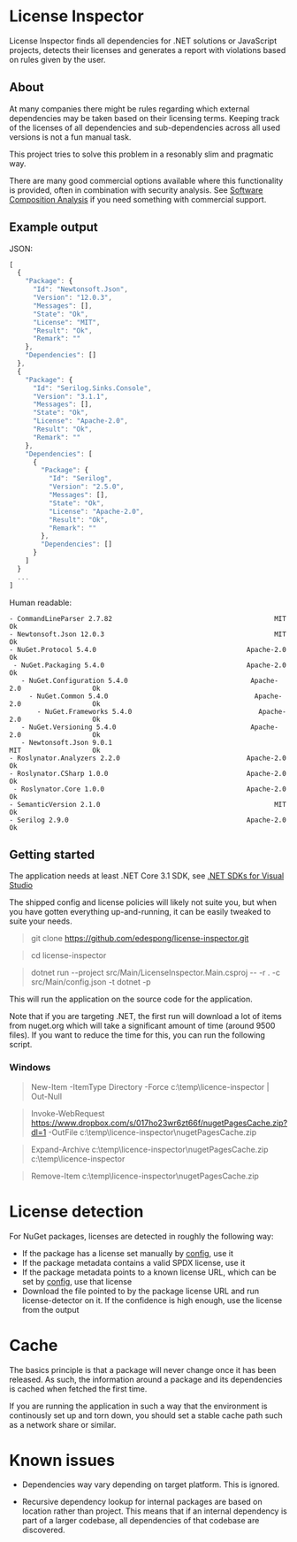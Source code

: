 # License Inspector

License Inspector finds all dependencies for .NET solutions or JavaScript projects, detects their
licenses and generates a report with violations based on rules given by the
user.

## About

At many companies there might be rules regarding which external dependencies
may be taken based on their licensing terms. Keeping track of the licenses of all
dependencies and sub-dependencies across all used versions is not a fun manual
task.

This project tries to solve this problem in a resonably slim and pragmatic way.

There are many good commercial options available where this functionality is 
provided, often in combination with security analysis. See [Software Composition Analysis](https://www.google.com/search?q=Software+Composition+Analysis+license&oq=Software+Composition+Analysis)
if you need something with commercial support.

## Example output 

JSON:
```javascript
[
  {
    "Package": {
      "Id": "Newtonsoft.Json",
      "Version": "12.0.3",
      "Messages": [],
      "State": "Ok",
      "License": "MIT",
      "Result": "Ok",
      "Remark": ""
    },
    "Dependencies": []
  },
  {
    "Package": {
      "Id": "Serilog.Sinks.Console",
      "Version": "3.1.1",
      "Messages": [],
      "State": "Ok",
      "License": "Apache-2.0",
      "Result": "Ok",
      "Remark": ""
    },
    "Dependencies": [
      {
        "Package": {
          "Id": "Serilog",
          "Version": "2.5.0",
          "Messages": [],
          "State": "Ok",
          "License": "Apache-2.0",
          "Result": "Ok",
          "Remark": ""
        },
        "Dependencies": []
      }
    ]
  }
  ...
]
```

Human readable:
```
- CommandLineParser 2.7.82                                         MIT                  Ok
- Newtonsoft.Json 12.0.3                                           MIT                  Ok
- NuGet.Protocol 5.4.0                                      Apache-2.0                  Ok
 - NuGet.Packaging 5.4.0                                    Apache-2.0                  Ok
   - NuGet.Configuration 5.4.0                               Apache-2.0                  Ok
     - NuGet.Common 5.4.0                                     Apache-2.0                  Ok
       - NuGet.Frameworks 5.4.0                                Apache-2.0                  Ok
   - NuGet.Versioning 5.4.0                                  Apache-2.0                  Ok
   - Newtonsoft.Json 9.0.1                                          MIT                  Ok
- Roslynator.Analyzers 2.2.0                                Apache-2.0                  Ok
- Roslynator.CSharp 1.0.0                                   Apache-2.0                  Ok
 - Roslynator.Core 1.0.0                                    Apache-2.0                  Ok
- SemanticVersion 2.1.0                                            MIT                  Ok
- Serilog 2.9.0                                             Apache-2.0                  Ok
```

## Getting started

The application needs at least .NET Core 3.1 SDK, see [.NET SDKs for Visual Studio](https://dotnet.microsoft.com/download/visual-studio-sdks)


The shipped config and license policies will likely not suite you, but when you
have gotten everything up-and-running, it can be easily tweaked to suite your
needs.


> git clone https://github.com/edespong/license-inspector.git

> cd license-inspector

> dotnet run --project src/Main/LicenseInspector.Main.csproj -- -r . -c src/Main/config.json -t dotnet -p

This will run the application on the source code for the application.

Note that if you are targeting .NET, the first run will download a lot of items from nuget.org which will
take a significant amount of time (around 9500 files). If you want to reduce the time for this, you
can run the following script.

### Windows
> New-Item -ItemType Directory -Force c:\temp\licence-inspector | Out-Null

> Invoke-WebRequest https://www.dropbox.com/s/017ho23wr6zt66f/nugetPagesCache.zip?dl=1 -OutFile c:\temp\licence-inspector\nugetPagesCache.zip

> Expand-Archive c:\temp\licence-inspector\nugetPagesCache.zip c:\temp\licence-inspector

> Remove-Item c:\temp\licence-inspector\nugetPagesCache.zip

# License detection

For NuGet packages, licenses are detected in roughly the following way:
* If the package has a license set manually by [config](src/Main/publicPackagePolicies.json), use it
* If the package metadata contains a valid SPDX license, use it
* If the package metadata points to a known license URL, which can be set by [config](src/Main/licenses.json), use that license
* Download the file pointed to by the package license URL and run license-detector on it. If the confidence is high enough, use the license from the output

# Cache

The basics principle is that a package will never change once it has been
released. As such, the information around a package and its dependencies is
cached when fetched the first time.

If you are running the application in such a way that the environment is
continously set up and torn down, you should set a stable cache path such
as a network share or similar.

# Known issues

* Dependencies way vary depending on target platform. This is ignored.

* Recursive dependency lookup for internal packages are based on location rather
than project. This means that if an internal dependency is part of a larger
codebase, all dependencies of that codebase are discovered.
